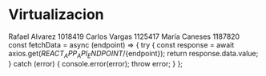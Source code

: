 # Virtualizacion
Rafael Alvarez 1018419 
Carlos Vargas  1125417
María Caneses  1187820
<br> 
const fetchData = async (endpoint) => {
    try {
      const response = await axios.get(${REACT_APP_API_ENDPOINT}/${endpoint});
      return response.data.value;
    } catch (error) {
      console.error(error);
      throw error;
    }
  };
